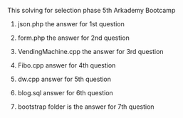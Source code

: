 This solving for selection phase 5th Arkademy Bootcamp

1. json.php the answer for 1st question

2. form.php the answer for 2nd question

3. VendingMachine.cpp the answer for 3rd question

4. Fibo.cpp answer for 4th question

5. dw.cpp answer for 5th question

6. blog.sql answer for 6th question

7. bootstrap folder is the answer for 7th question
